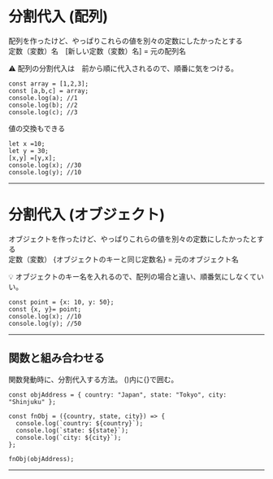 # 分割代入 (配列)
配列を作ったけど、やっぱりこれらの値を別々の定数にしたかったとする   
定数（変数）名　[新しい定数（変数）名] = 元の配列名

⚠️ 配列の分割代入は　前から順に代入されるので、順番に気をつける。
~~~
const array = [1,2,3];
const [a,b,c] = array;
console.log(a); //1
console.log(b); //2
console.log(c); //3
~~~
値の交換もできる
~~~
let x =10;
let y = 30;
[x,y] =[y,x];
console.log(x); //30
console.log(y); //10
~~~
***

# 分割代入 (オブジェクト)
オブジェクトを作ったけど、やっぱりこれらの値を別々の定数にしたかったとする   
定数（変数） {オブジェクトのキーと同じ定数名} = 元のオブジェクト名

💡 オブジェクトのキー名を入れるので、配列の場合と違い、順番気にしなくていい。
~~~
const point = {x: 10, y: 50};
const {x, y}= point;
console.log(x); //10
console.log(y); //50
~~~
***

## 関数と組み合わせる
関数発動時に、分割代入する方法。
()内に{}で囲む。
~~~
const objAddress = { country: "Japan", state: "Tokyo", city: "Shinjuku" };

const fnObj = ({country, state, city}) => {
  console.log(`country: ${country}`);
  console.log(`state: ${state}`);
  console.log(`city: ${city}`);
};

fnObj(objAddress);
~~~
***
